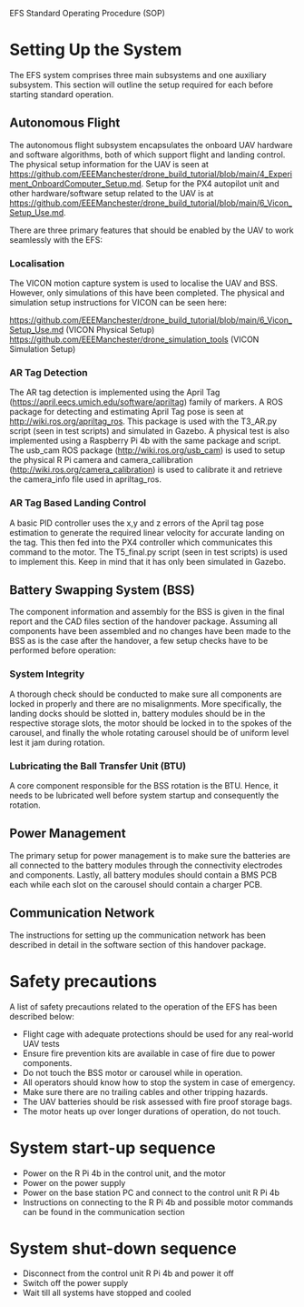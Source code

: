 EFS Standard Operating Procedure (SOP)

# Setting Up the System
The EFS system comprises three main subsystems and one auxiliary subsystem. This section will outline the setup required for each before starting standard operation.

## Autonomous Flight
The autonomous flight subsystem encapsulates the onboard UAV hardware and software algorithms, both of which support flight and landing control. The physical setup information for the UAV is seen at https://github.com/EEEManchester/drone_build_tutorial/blob/main/4_Experiment_OnboardComputer_Setup.md. Setup for the PX4 autopilot unit and other hardware/software setup related to the UAV is at https://github.com/EEEManchester/drone_build_tutorial/blob/main/6_Vicon_Setup_Use.md.

There are three primary features that should be enabled by the UAV to work seamlessly with the EFS:

### Localisation
The VICON motion capture system is used to localise the UAV and BSS. However, only simulations of this have been completed. The physical and simulation setup instructions for VICON can be seen here: 

https://github.com/EEEManchester/drone_build_tutorial/blob/main/6_Vicon_Setup_Use.md (VICON Physical Setup)
https://github.com/EEEManchester/drone_simulation_tools (VICON Simulation Setup)

### AR Tag Detection
The AR tag detection is implemented using the April Tag (https://april.eecs.umich.edu/software/apriltag) family of markers. A ROS package for detecting and estimating April Tag pose is seen at http://wiki.ros.org/apriltag_ros. This package is used with the T3_AR.py script (seen in test scripts) and simulated in Gazebo. A physical test is also implemented using a Raspberry Pi 4b with the same package and script. The usb_cam ROS package (http://wiki.ros.org/usb_cam) is used to setup the physical R Pi camera and camera_callibration (http://wiki.ros.org/camera_calibration) is used to calibrate it and retrieve the camera_info file used in apriltag_ros.

### AR Tag Based Landing Control
A basic PID controller uses the x,y and z errors of the April tag pose estimation to generate the required linear velocity for accurate landing on the tag. This then fed into the PX4 controller which communicates this command to the motor. The T5_final.py script (seen in test scripts) is used to implement this. Keep in mind that it has only been simulated in Gazebo.

## Battery Swapping System (BSS)
The component information and assembly for the BSS is given in the final report and the CAD files section of the handover package. Assuming all components have been assembled and no changes have been made to the BSS as is the case after the handover, a few setup checks have to be performed before operation:

### System Integrity
A thorough check should be conducted to make sure all components are locked in properly and there are no misalignments. More specifically, the landing docks should be slotted in, battery modules should be in the respective storage slots, the motor should be locked in to the spokes of the carousel, and finally the whole rotating carousel should be of uniform level lest it jam during rotation.

### Lubricating the Ball Transfer Unit (BTU)
A core component responsible for the BSS rotation is the BTU. Hence, it needs to be lubricated well before system startup and consequently the rotation.

## Power Management
The primary setup for power management is to make sure the batteries are all connected to the battery modules through the connectivity electrodes and components. Lastly, all battery modules should contain a BMS PCB each while each slot on the carousel should contain a charger PCB.

## Communication Network
The instructions for setting up the communication network has been described in detail in the software section of this handover package.

# Safety precautions
A list of safety precautions related to the operation of the EFS has been described below:

* Flight cage with adequate protections should be used for any real-world UAV tests
*	Ensure fire prevention kits are available in case of fire due to power components.
* Do not touch the BSS motor or carousel while in operation.
* All operators should know how to stop the system in case of emergency.
* Make sure there are no trailing cables and other tripping hazards.
* The UAV batteries should be risk assessed with fire proof storage bags.
* The motor heats up over longer durations of operation, do not touch.

# System start-up sequence
* Power on the R Pi 4b in the control unit, and the motor
* Power on the power supply
* Power on the base station PC and connect to the control unit R Pi 4b
* Instructions on connecting to the R Pi 4b and possible motor commands can be found in the communication section

# System shut-down sequence
* Disconnect from the control unit R Pi 4b and power it off
* Switch off the power supply
* Wait till all systems have stopped and cooled

